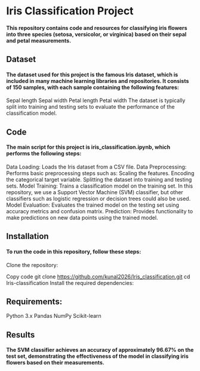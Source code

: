 # Iris Classification Project
#### This repository contains code and resources for classifying iris flowers into three species (setosa, versicolor, or virginica) based on their sepal and petal measurements.

## Dataset
#### The dataset used for this project is the famous Iris dataset, which is included in many machine learning libraries and repositories. It consists of 150 samples, with each sample containing the following features:

Sepal length
Sepal width
Petal length
Petal width
The dataset is typically split into training and testing sets to evaluate the performance of the classification model.

## Code
#### The main script for this project is iris_classification.ipynb, which performs the following steps:

Data Loading: Loads the Iris dataset from a CSV file.
Data Preprocessing: Performs basic preprocessing steps such as:
Scaling the features.
Encoding the categorical target variable.
Splitting the dataset into training and testing sets.
Model Training: Trains a classification model on the training set. In this repository, we use a Support Vector Machine (SVM) classifier, but other classifiers such as logistic regression or decision trees could also be used.
Model Evaluation: Evaluates the trained model on the testing set using accuracy metrics and confusion matrix.
Prediction: Provides functionality to make predictions on new data points using the trained model.
## Installation
#### To run the code in this repository, follow these steps:

Clone the repository:


Copy code
git clone https://github.com/kunal2026/Iris_classification.git
cd Iris-classification
Install the required dependencies:


## Requirements:
Python 3.x
Pandas
NumPy
Scikit-learn

## Results
#### The SVM classifier achieves an accuracy of approximately 96.67% on the test set, demonstrating the effectiveness of the model in classifying iris flowers based on their measurements.
